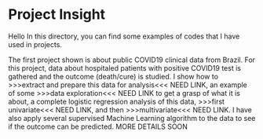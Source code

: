 # Project Insight

Hello
In this directory, you can find some examples of codes that I have used in projects.

The first project shown is about public COVID19 clinical data from Brazil. For this project, data about hospitaled patients with positive COVID19 test is gathered and the outcome (death/cure) is studied.
I show how to >>>extract and prepare this data for analysis<<< NEED LINK, an example of some >>>data exploration<<< NEED LINK to get a grasp of what it is about, a complete logistic regression analysis of this data, >>>first univariate<<< NEED LINK, and then >>>multivariate<<< NEED LINK.
I have also apply several supervised Machine Learning algorithm to the data to see if the outcome can be predicted.
MORE DETAILS SOON
